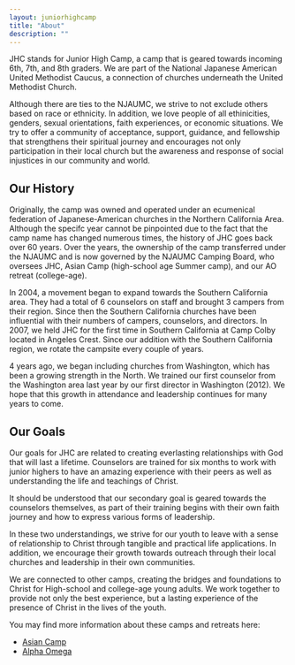 ```yaml
---
layout: juniorhighcamp
title: "About"
description: ""
---
```


JHC stands for Junior High Camp, a camp that is geared towards incoming 6th, 7th, and 8th graders. We are part of the National Japanese American United Methodist Caucus, a connection of churches underneath the United Methodist Church.

Although there are ties to the NJAUMC, we strive to not exclude others based on race or ethnicity. In addition, we love people of all ethinicities, genders, sexual orientations, faith experiences, or economic situations. We try to offer a community of acceptance, support, guidance, and fellowship that strengthens their spiritual journey and encourages not only participation in their local church but the awareness and response of social injustices in our community and world.

## Our History

Originally, the camp was owned and operated under an ecumenical federation of Japanese-American churches in the Northern California Area. Although the specifc year cannot be pinpointed due to the fact that the camp name has changed numerous times, the history of JHC goes back over 60 years. Over the years, the ownership of the camp transferred under the NJAUMC and is now governed by the NJAUMC Camping Board, who oversees JHC, Asian Camp (high-school age Summer camp), and our AO retreat (college-age).

In 2004, a movement began to expand towards the Southern California area. They had a total of 6 counselors on staff and brought 3 campers from their region. Since then the Southern California churches have been influential with their numbers of campers, counselors, and directors. In 2007, we held JHC for the first time in Southern California at Camp Colby located in Angeles Crest. Since our addition with the Southern California region, we rotate the campsite every couple of years.

4 years ago, we began including churches from Washington, which has been a growing strength in the North. We trained our first counselor from the Washington area last year by our first director in Washington (2012). We hope that this growth in attendance and leadership continues for many years to come.

## Our Goals

Our goals for JHC are related to creating everlasting relationships with God that will last a lifetime. Counselors are trained for six months to work with junior highers to have an amazing experience with their peers as well as understanding the life and teachings of Christ.

It should be understood that our secondary goal is geared towards the counselors themselves, as part of their training begins with their own faith journey and how to express various forms of leadership.

In these two understandings, we strive for our youth to leave with a sense of relationship to Christ through tangible and practical life applications. In addition, we encourage their growth towards outreach through their local churches and leadership in their own communities.

We are connected to other camps, creating the bridges and foundations to Christ for High-school and college-age young adults. We work together to provide not only the best experience, but a lasting experience of the presence of Christ in the lives of the youth.

You may find more information about these camps and retreats here:

- [Asian Camp]({{site.asian_camp}})
- [Alpha Omega]({{site.alpha_omega}})
